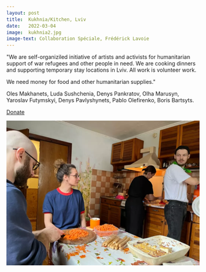```yaml
---
layout: post
title:  Kukhnia/Kitchen, Lviv
date:   2022-03-04
image:  kukhnia2.jpg
image-text: Collaboration Spéciale, Frédérick Lavoie
---
```

"We are self-organiziled initiative of artists and activists for humanitarian support of war refugees and other people in need. We are cooking dinners and supporting temporary stay locations in Lviv. All work is volunteer work.

We need money for food and other humanitarian supplies."

Oles Makhanets, Luda Sushchenia, Denys Pankratov, Olha Marusyn, Yaroslav Futymskyi, Denys Pavlyshynets, Pablo Olefirenko, Boris Bartsyts.

<a href="/">Donate</a>

![](/assets/images/kukhnia1.jpg)
